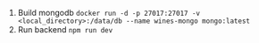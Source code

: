 1. Build mongodb `docker run -d -p 27017:27017 -v <local_directory>:/data/db --name wines-mongo mongo:latest`
2. Run backend `npm run dev`
